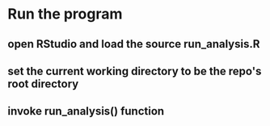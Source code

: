 # Run the program

## open RStudio and load the source run_analysis.R
## set the current working directory to be the repo's root directory
## invoke run_analysis() function
